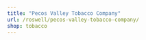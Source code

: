 ```yaml
---
title: "Pecos Valley Tobacco Company"
url: /roswell/pecos-valley-tobacco-company/
shop: tobacco
---
```

